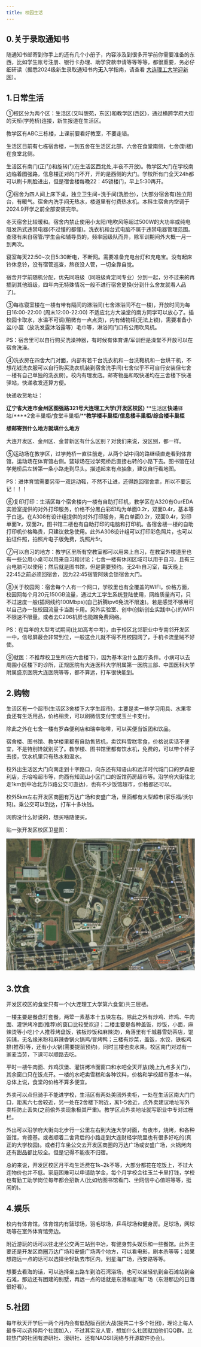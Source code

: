 ```yaml
---
title: 校园生活
---
```


## 0.关于录取通知书

随通知书邮寄到你手上的还有几个小册子，内容涉及到很多开学前你需要准备的东西，比如学生账号注册、银行卡办理、助学贷款申请等等等等，都很重要，务必仔细研读（据悉2024级新生录取通知书内**无**入学指南，请查看 [大连理工大学迎新网](https://yx.dlut.edu.cn/)）。

## 1.日常生活

①校区分为两个区：生活区(又叫憩苑，东区)和教学区(西区)，通过横跨学府大街的天桥(学苑桥)连接，新生报道在生活区。

教学区有ABC三栋楼，上课前要看好教室，不要走错。

生活区目前有七栋宿舍楼，一到五舍在生活区北部，六舍在食堂南侧，七舍(新楼)在食堂北侧。

生活区有南门(正门)和旋转门(在生活区西北处,半夜不开放)。教学区大门在学校南边临着图强路，信息楼正对的门不开，开的是西侧的大门。学校所有门全天24h都可以刷卡刷脸进出，但是宿舍楼每晚22：45锁楼门，早上5:30再开。

②宿舍为四人间上床下桌，独立卫生间+洗手间(洗脸台)，(大部分宿舍有)独立阳台，有暖气。宿舍内洗手间无热水，楼道里有付费热水机。本科生宿舍内空调于2024.9开学之前全部安装完毕。

冬天宿舍比较暖和。宿舍内禁止使用小太阳/电吹风等超过500W的大功率或纯电阻发热式违禁电器(不过懂的都懂)。洗衣机和台式电脑不属于违禁电器管理范围。查寝有来自宿管/学生会和辅导员的，频率因级队而异，除军训期间外大概一月一到两次。

寝室每天22:50~次日5:30断电，不断网。需要准备充电台灯和充电宝。没有起床铃休息铃，没有宿管巡查，熬夜没人管，一切全靠自觉。

宿舍开学前随机分配，优先同班级（同班级肯定同专业）分到一起，分不过来的再插到其他班级，四年内无特殊情况一般不进行宿舍更换(分到什么舍友就看人品了)。

③每栋寝室楼在一楼有带有隔间的淋浴间(七舍淋浴间不在一楼)，开放时间为每日16:00-22:00 (周末12:00-22:00) 不适应北方大澡堂的南方同学可以放心了。插校园卡取水，水温不可调(稍微有一点点烫)，内有储物柜(无法上锁)，需要准备小盆/小篮（放洗发露沐浴露等）毛巾等，淋浴间门口有公用吹风机。

PS：宿舍里可以自行购买洗澡神器，有时候有体育课/军训但是澡堂不开放可以在宿舍洗澡。

④洗衣房在四舍大门对面，内部有若干台洗衣机和一台洗鞋机和一台烘干机，不想花钱洗衣服可以自行购买洗衣机装到宿舍洗手间(七舍似乎不可自行安装但七舍一楼有自己单独的洗衣房)。校内有理发店。邮寄物品和取快递均在三舍楼下快递驿站，快递收发还算方便。

快递收货地址：

**辽宁省大连市金州区图强路321号大连理工大学(开发区校区)** **生活区****快递****驿站/****2舍丰巢柜/食堂丰巢柜/****教学楼丰巢柜/信息楼丰巢柜/综合楼丰巢柜**

**想邮寄到什么地方就填什么地方**

大连开发区、金州区、金普新区有什么区别？对我们来说，没区别，都一样。

⑤运动场在教学区，过学苑桥一直往前走，从两个湖中间的路继续直走看到体育馆，运动场在体育馆右侧。篮球场在过学苑桥后直接右转的小路下去。图书馆在过学苑桥后左转第一条小路走到尽头。描述起来有点抽象，建议自行看地图。

PS：进体育馆需要另带一双运动鞋，不然不让进，还得跑回宿舍拿，所以不要忘记！！！

⑥复印打印：生活区每个宿舍楼内一楼有自助打印机，教学区在A320有OurEDA实验室提供的对外打印服务，价格不分黑白彩印均为单面0.2r，双面0.4r，基本等于白送。在A308有设计组提供的对外打印服务，黑白单面0.2r，双面0.4r，彩印单面1r，双面2r。图书馆二楼也有自助打印的电脑和打印机。各宿舍楼一楼的自助打印机价格略贵，只建议救急使用。此外A308设计组可以打印彩色照片，也可以拍证件照，拍照片电子版免费，洗照片5r。

⑦可以自习的地方：教学区里所有空教室都可以用来上自习，在教室外楼道里也有一些公用小桌可以用来自习和讨论；七舍一楼有休闲区域可以用于自习，且有三台电脑可以使用；然后就是图书馆，但是需要预约。无24h自习室，每天晚上22:45之前必须回宿舍，因为22:45宿管阿姨会锁宿舍大门。

⑧关于校园网：宿舍每个人有一个网口，学校里也有全覆盖的WIFI。价格方面，校园网每个月20元150GB流量，通过大工学生系统登陆使用，网络质量尚可，只不过速度一般(插网线约100Mbps)(自己折腾ipv6免流不限速)。若是感觉不够用可以自己办一张校园流量卡当副卡用。另外实验室、创中(创新创业实践中心)的WIFI不限速不限量。或者去C206机房也能蹭免费网络。

PS：在每年的大型考试期间(比如高考中考)，由于校区北邻职业中专南邻开发区一中，信号屏蔽会非常到位，一般这会儿就不得不用校园网了，手机卡流量贼不好使。

⑨就医：不推荐校卫生所(在六舍楼下)，因为基本没什么医疗条件。小病可以去周围小区楼下的诊所，正规医院有大连医科大学附属第一医院三部、中国医科大学附属盛京医院大连医院等等，都不算远，打车很快能到。

## 2.购物

生活区有一个超市(生活区3舍楼下大学生超市)，主要是卖一些学习用具、水果零食还有生活用品，价格稍贵，可以刷微信支付宝或玉兰卡支付。

除此之外在七舍一楼有罗森便利店和瑞幸咖啡，可以买便当饭团和饮品。

宿舍楼、图书馆、教学楼里都有自助售货机，卖饮料雪糕零食，价格说实话不便宜，不是特别馋就别买了。教学楼、图书馆里都有饮水机，免费的，可以带个杯子去接，饮水机里只有热水和温水。

校外出生活区大门向南走到十字路口，向东还有知语山和远洋时代城门口的罗森便利店，乐哈哈超市等，向西有知润山小区门口的饭馆药房超市等。沿学府大街往北走1km到中冶北方(5路公交可直达)，也有不少饭馆超市，价格都还可以。

校外5km左右开发区商圈有万达广场和安盛广场，里面都有大型超市(家乐福/沃尔玛)。乘公交可以到达，打车十多块钱。

网购没什么好说的，想买啥随便买。

贴一张开发区校区卫星图：

![SatelliteImage](./SatelliteImage.jpg)

## 3.饮食

开发区校区的食堂只有一个(大连理工大学第六食堂)共三层楼。

一楼主要是餐盘打套餐，两荤一素基本十五块左右。除此之外有炒鸡、炸鸡、牛肉面、灌饼烤冷面(推荐)的窗口比较受欢迎；二楼主要是各种盖饭，炒饭，小面，麻辣烫等小吃(个人推荐烤盘饭，铁板炒饭和麻辣烫)，角落里有千城暮雪奶茶店，馄饨铺，无名缘米粉和麻辣香锅火锅鸡/冒烤鸭；三楼有炒菜，盖饭，水饺，铁板鸡排(推荐)等，还有小火锅(需要提前预约)，同时三楼也卖水果。校区南门对过有一家麦当劳，下课可以顺路去吃。

平时一楼牛肉面、炸鸡汉堡、灌饼烤冷面窗口和水吧全天开放(晚上九点多关门)，其余窗口只在饭点开。一楼的水吧卖雪糕和各种饮料，价格和学校超市基本一样。总体上说，食堂的价格不算多便宜。

外卖可以点但骑手不能进学校，生活区有两处美团外卖柜，一处在生活区南大门门口，距离六七舍较近，另一处在2舍楼下附近，离1-5舍近，点外卖建议地址写外卖柜防止丢失(之前偷外卖现象极其严重)。教学区点外卖地址就写职业中专对过栅栏。

外出可以沿学府大街向北步行一公里左右到大连大学对面，有夜市，烧烤，和各种饭馆，肯德基。或者顺着二舍背后的小路走到大连财经学院里也有很多好吃的(真正的大学校园)。或者打车坐公交去开发区商圈的万达广场或安盛广场，火锅烤肉还有甜品都比较全。但是记得不能夜不归宿。

总的来说，开发区校区月平均生活费在1k~2k不等，大部分都花在吃饭上，不过大连物价也并不低。家庭困难可以申请助学金，每个月学校会往玉兰卡里打钱，学校也有勤工助学岗位每年都会招新人(比如给图书馆看门、坐网信中心值班等等，挺闲的)。

## 4.娱乐

校内有体育馆，体育馆内有篮球场，羽毛球场，乒乓球场和健身房。足球场，网球场等在室外体育馆旁边。

附近游玩的话可以往北坐公交两三站到中冶，有健身剪头娱乐和一些餐馆。此外主要还是开发区商圈万达广场和安盛广场两个地方，可以看电影，剧本杀等等；如果想跑远一点的话可以选择坐轻轨去市区内，到星海广场，西安路等等。

想要去看海的话，可以选择坐五路车到泊石湾浴场，也可以坐轻轨到金石滩站到金石滩，那边还有团建的别墅，再远一点的话就是东港和星海广场（东港那边的日落很好看）。

## 5.社团

每年秋天开学后一两个月内会有低配版百团大战(拢共二十多个社团)，理论上每人最多可以选择两个社团加入，不过其实没人管，想加什么社团就加他们QQ群。比较热门的社团有游研社、漫研社、还有NAOSI(网络与开源软件协会)。